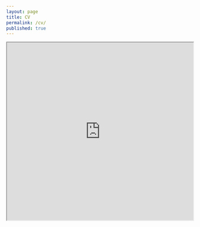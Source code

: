 ```yaml
---
layout: page
title: CV
permalink: /cv/
published: true
---
```

<html>
<iframe src="https://drive.google.com/file/d/1LKGzGeCGKSXq_IS3pbj5qt_JnDh63rqo/preview" width="100%" height="480px"></iframe>
</html>